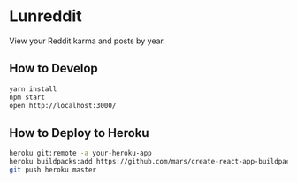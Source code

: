 # Lunreddit

View your Reddit karma and posts by year.

## How to Develop

```bash
yarn install
npm start
open http://localhost:3000/
```

## How to Deploy to Heroku

```bash
heroku git:remote -a your-heroku-app
heroku buildpacks:add https://github.com/mars/create-react-app-buildpack.git
git push heroku master
```
